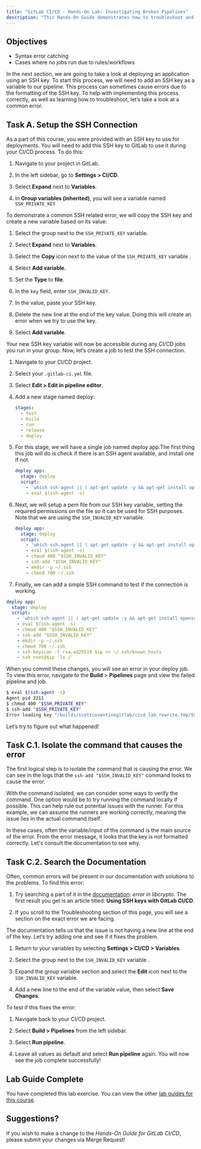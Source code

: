 ```yaml
---
title: "GitLab CI/CD - Hands-On Lab: Investigating Broken Pipelines"
description: "This Hands-On Guide demonstrates how to troubleshoot and fix CI/CD pipelines"
---
```


## Objectives

- Syntax error catching
- Cases where no jobs run due to rules/workflows

In the next section, we are going to take a look at deploying an application using an SSH key. To start this process, we will need to add an SSH key as a variable to our pipeline. This process can sometimes cause errors due to the formatting of the SSH key. To help with implementing this process correctly, as well as learning how to troubleshoot, let’s take a look at a common error.

## Task A. Setup the SSH Connection

As a part of this course, you were provided with an SSH key to use for deployments. You will need to add this SSH key to GitLab to use it during your CI/CD process. To do this:

1. Navigate to your project in GitLab.

1. In the left sidebar, go to **Settings > CI/CD**.

1. Select **Expand** next to **Variables**.

1. In **Group variables (inherited)**, you will see a variable named `SSH_PRIVATE_KEY`

To demonstrate a common SSH related error, we will copy the SSH key and create a new variable based on its value:

1. Select the group next to the `SSH_PRIVATE_KEY` variable.

1. Select **Expand** next to **Variables**.

1. Select the **Copy** icon next to the value of the `SSH_PRIVATE_KEY` variable .

1. Select **Add variable**.

1. Set the **Type** to **file**.

1. In the `key` field, enter `SSH_INVALID_KEY`.

1. In the value, paste your SSH key.

1. Delete the new line at the end of the key value. Doing this will create an error when we try to use the key.

1. Select **Add variable**.

Your new SSH key variable will now be accessible during any CI/CD jobs you run in your group. Now, let’s create a job to test the SSH connection.

1. Navigate to your CI/CD project.

1. Select your `.gitlab-ci.yml` file.

1. Select **Edit > Edit in pipeline editor**.

1. Add a new stage named deploy:

    ```yaml
    stages:
      - test
      - build
      - run
      - release
      - deploy
    ```

1. For this stage, we will have a single job named deploy app.The first thing this job will do is check if there is an SSH agent available, and install one if not.

    ```yaml
    deploy app:
      stage: deploy
      script: 
        - 'which ssh-agent || ( apt-get update -y && apt-get install openssh-client git -y )'
        - eval $(ssh-agent -s)
    ```

1. Next, we will setup a pem file from our SSH key variable, setting the required permissions on the file so it can be used for SSH purposes. Note that we are using the `SSH_INVALID_KEY` variable.

    ```yaml
    deploy app:
      stage: deploy
      script: 
        - 'which ssh-agent || ( apt-get update -y && apt-get install openssh-client git -y )'
        - eval $(ssh-agent -s)
        - chmod 400 "$SSH_INVALID_KEY"
        - ssh-add "$SSH_INVALID_KEY"
        - mkdir -p ~/.ssh
        - chmod 700 ~/.ssh
    ```

1. Finally, we can add a simple SSH command to test if the connection is working.

```yaml
deploy app:
  stage: deploy
  script: 
    - 'which ssh-agent || ( apt-get update -y && apt-get install openssh-client git -y )'
    - eval $(ssh-agent -s)
    - chmod 400 "$SSH_INVALID_KEY"
    - ssh-add "$SSH_INVALID_KEY"
    - mkdir -p ~/.ssh
    - chmod 700 ~/.ssh
    - ssh-keyscan -t rsa,ed25519 $ip >> ~/.ssh/known_hosts
    - ssh root@$ip 'ls /'
```

When you commit these changes, you will see an error in your deploy job. To view this error, navigate to the **Build** > **Pipelines** page and view the failed pipeline and job.

```bash
$ eval $(ssh-agent -s)
Agent pid 3211
$ chmod 400 "$SSH_PRIVATE_KEY"
$ ssh-add "$SSH_PRIVATE_KEY"
Error loading key "/builds/scottcosentinogitlab/cicd_lab_rewrite.tmp/SSH_PRIVATE_KEY": error in libcrypto
```

Let’s try to figure out what happened!

## Task C.1. Isolate the command that causes the error

The first logical step is to isolate the command that is causing the error. We can see in the logs that the `ssh-add "$SSH_INVALID_KEY"` command looks to cause the error. 

With the command isolated, we can consider some ways to verify the command. One option would be to try running the command locally if possible. This can help rule out potential issues with the runner. For this example, we can assume the runners are working correctly, meaning the issue lies in the actual command itself. 

In these cases, often the variable/input of the command is the main source of the error. From the error message, it looks that the key is not formatted correctly. Let's consult the documentation to see why.

## Task C.2. Search the Documentation

Often, common errors will be present in our documentation with solutions to the problems. To find this error:

1. Try searching a part of it in the [documentation](https://docs.gitlab.com/): *error in libcrypto*. The first result you get is an article titled: **Using SSH keys with GitLab CI/CD**. 

1. If you scroll to the Troubleshooting section of this page, you will see a section on the exact error we are facing.

The documentation tells us that the issue is not having a new line at the end of the key. Let’s try adding one and see if it fixes the problem. 

1. Return to your variables by selecting **Settings > CI/CD > Variables**.

1. Select the group next to the `SSH_INVALID_KEY` variable .

1. Expand the group variable section and select the **Edit** icon next to the `SSH_INVALID_KEY` variable. 

1. Add a new line to the end of the variable value, then select **Save Changes**.

To test if this fixes the error:

1. Navigate back to your CI/CD project.

1. Select **Build > Pipelines** from the left sidebar. 

1. Select **Run pipeline**. 

1. Leave all values as default and select **Run pipeline** again. You will now see the job complete successfully!

## Lab Guide Complete

You have completed this lab exercise. You can view the other [lab guides for this course](/handbook/customer-success/professional-services-engineering/education-services/ilt-labs/gitlabcicdhandson).

## Suggestions?

If you wish to make a change to the *Hands-On Guide for GitLab CI/CD*, please submit your changes via Merge Request!
